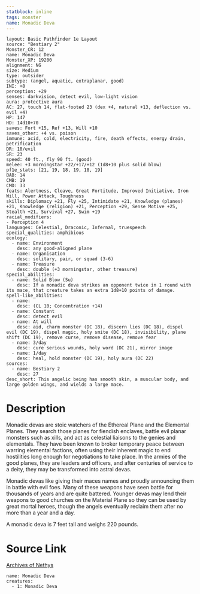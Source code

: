 ```yaml
---
statblock: inline
tags: monster
name: Monadic Deva
---
```

```statblock
layout: Basic Pathfinder 1e Layout
source: "Bestiary 2"
Monster_CR: 12
name: Monadic Deva
Monster_XP: 19200
alignment: NG
size: Medium
type: outsider
subtype: (angel, aquatic, extraplanar, good)
INI: +8
perception: +29
senses: darkvision, detect evil, low-light vision
aura: protective aura
AC: 27, touch 14, flat-footed 23 (dex +4, natural +13, deflection vs. evil +4)
HP: 147
HD: 14d10+70
saves: Fort +15, Ref +13, Will +10
saves_other: +4 vs. poison
immune: acid, cold, electricity, fire, death effects, energy drain, petrification
DR: 10/evil
SR: 23
speed: 40 ft., fly 90 ft. (good)
melee: +3 morningstar +22/+17/+12 (1d8+10 plus solid blow)
pf1e_stats: [21, 19, 18, 19, 18, 19]
BAB: 14
CMB: 19
CMD: 33
feats: Alertness, Cleave, Great Fortitude, Improved Initiative, Iron Will, Power Attack, Toughness
skills: Diplomacy +21, Fly +25, Intimidate +21, Knowledge (planes) +21, Knowledge (religion) +21, Perception +29, Sense Motive +25, Stealth +21, Survival +27, Swim +19
racial_modifiers:
- Perception 4
languages: Celestial, Draconic, Infernal, truespeech
special_qualities: amphibious
ecology:
  - name: Environment
    desc: any good-aligned plane
  - name: Organisation
    desc: solitary, pair, or squad (3-6)
  - name: Treasure
    desc: double (+3 morningstar, other treasure)
special_abilities:
  - name: Solid Blow (Su)
    desc: If a monadic deva strikes an opponent twice in 1 round with its mace, that creature takes an extra 1d8+10 points of damage.
spell-like_abilities:
  - name:
    desc: (CL 10; Concentration +14)
  - name: Constant
    desc: detect evil
  - name: At will
    desc: aid, charm monster (DC 18), discern lies (DC 18), dispel evil (DC 19), dispel magic, holy smite (DC 18), invisibility, plane shift (DC 19), remove curse, remove disease, remove fear
  - name: 3/day
    desc: cure serious wounds, holy word (DC 21), mirror image
  - name: 1/day
    desc: heal, hold monster (DC 19), holy aura (DC 22)
sources:
  - name: Bestiary 2
    desc: 27
desc_short: This angelic being has smooth skin, a muscular body, and large golden wings, and wields a large mace. 
```
# Description
Monadic devas are stoic watchers of the Ethereal Plane and the Elemental Planes. They search those planes for fiendish enclaves, battle evil planar monsters such as xills, and act as celestial liaisons to the genies and elementals. They have been known to broker temporary peace between warring elemental factions, often using their inherent magic to end hostilities long enough for negotiations to take place. In the armies of the good planes, they are leaders and officers, and after centuries of service to a deity, they may be transformed into astral devas. 

Monadic devas like giving their maces names and proudly announcing them in battle with evil foes. Many of these weapons have seen battle for thousands of years and are quite battered. Younger devas may lend their weapons to good churches on the Material Plane so they can be used by great mortal heroes, though the angels eventually reclaim them after no more than a year and a day. 

A monadic deva is 7 feet tall and weighs 220 pounds.
# Source Link
[Archives of Nethys](https://aonprd.com/MonsterDisplay.aspx?ItemName=Monadic%20Deva)
```encounter-table
name: Monadic Deva
creatures:
  - 1: Monadic Deva
```
